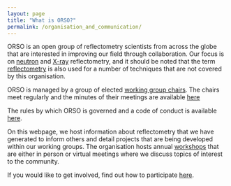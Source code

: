 ```yaml
---
layout: page
title: "What is ORSO?"
permalink: /organisation_and_communication/
---
```


ORSO is an open group of reflectometry scientists from across the globe that are interested in improving our field through collaboration.
Our focus is on [neutron](https://en.wikipedia.org/wiki/Neutron_reflectometry) and [X-ray](https://en.wikipedia.org/wiki/X-ray_reflectivity) reflectometry, and it should be noted that the term [reflectometry](https://en.wikipedia.org/wiki/Reflectometry) is also used for a number of techniques that are not covered by this organisation.

ORSO is managed by a group of elected [working group chairs](https://www.reflectometry.org/organisation_and_communication/contacts). The chairs meet regularly and the minutes of their meetings are available [here](https://hackmd.io/team/ORSO-meetings?nav=overview) 

The rules by which ORSO is governed and a code of conduct is available [here](./orso_governing_principles.md/).

On this webpage, we host information about reflectometry that we have generated to inform others and detail projects that are being developed within our working groups.
The organisation hosts annual [workshops](../workshops/) that are either in person or virtual meetings where we discuss topics of interest to the community.

If you would like to get involved, find out how to participate [here](./how_to_participate.md).
